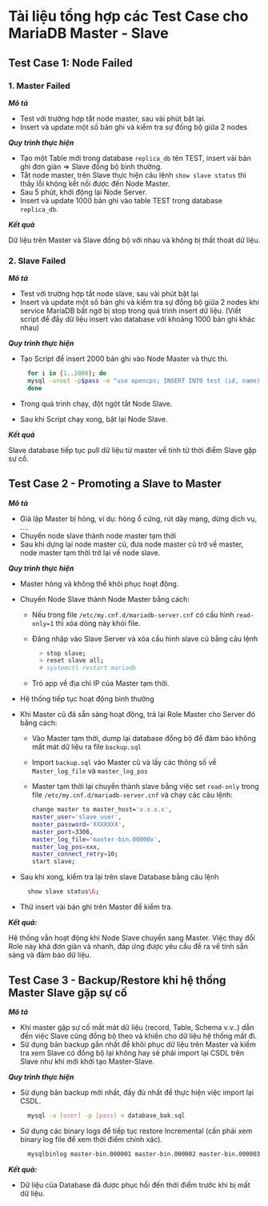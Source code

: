 # Tài liệu tổng hợp các Test Case cho MariaDB Master - Slave  

## Test Case 1: Node Failed

### 1. Master Failed

***Mô tả***

- Test với trường hợp tắt node master, sau vài phút bật lại.
- Insert và update một số bản ghi và kiểm tra sự đồng bộ giữa 2 nodes

***Quy trình thực hiện***

- Tạo một Table mới trong database `replica_db` tên TEST, insert vài bản ghi đơn giản => Slave đồng bộ bình thường.
- Tắt node master, trên Slave thực hiện câu lệnh `show slave status` thì thấy lỗi không kết nối được đến Node Master.
- Sau 5 phút, khởi động lại Node Server.
- Insert và update 1000 bản ghi vào table TEST trong database `replica_db`.

***Kết quả***

Dữ liệu trên Master và Slave đồng bộ với nhau và không bị thất thoát dữ liệu.

### 2. Slave Failed

***Mô tả***

- Test với trường hợp tắt node slave, sau vài phút bật lại
- Insert và update một số bản ghi và kiểm tra sự đồng bộ giữa 2 nodes khi service MariaDB bất ngờ bị stop trong quá trình insert dữ liệu. (Viết script để đẩy dữ liệu insert vào database với khoảng 1000 bản ghi khác nhau)

***Quy trình thực hiện***

- Tạo Script để insert 2000 bản ghi vào Node Master và thực thi.

  ```sh
    for i in {1..2000}; do
    mysql -uroot -p$pass -e "use opencps; INSERT INTO test (id, name) VALUES ($i, 'test');"
    done
  ```

- Trong quá trình chạy, đột ngột tắt Node Slave.
- Sau khi Script chạy xong, bật lại Node Slave.

***Kết quả***

Slave database tiếp tục pull dữ liệu từ master về tính từ thời điểm Slave gặp sự cố.

## Test Case 2 - Promoting a Slave to Master

***Mô tả***

- Giả lập Master bị hỏng, ví dụ: hỏng ổ cứng, rút dây mạng, dừng dịch vụ, ....
- Chuyển node slave thành node master tạm thời
- Sau khi dựng lại node master cũ, đưa node master cũ trở về master, node master tạm thời trở lại về node slave.  

***Quy trình thực hiện***

- Master hỏng và không thể khôi phục hoạt động.
- Chuyển Node Slave thành Node Master bằng cách:

  - Nếu trong file `/etc/my.cnf.d/mariadb-server.cnf` có cấu hình `read-only=1` thì xóa dòng này khỏi file.
  - Đăng nhập vào Slave Server và xóa cấu hình slave cũ bằng câu lệnh
   
    ```sh
      > stop slave;
      > reset slave all;
      # systemctl restart mariadb
    ```

  - Trỏ app về địa chỉ IP của Master tạm thời.
- Hệ thống tiếp tục hoạt động bình thường
- Khi Master cũ đã sẵn sàng hoạt động, trả lại Role Master cho Server đó bằng cách:
  - Vào Master tạm thời, dump lại database đồng bộ để đảm bảo không mất mát dữ liệu ra file `backup.sql`
  - Import `backup.sql` vào Master cũ và lấy các thông số về `Master_log_file` và `master_log_pos`
  - Master tạm thời lại chuyển thành slave bằng việc set `read-only` trong file `/etc/my.cnf.d/mariadb-server.cnf` và chạy các câu lệnh:

    ```sh
    change master to master_host='x.x.x.x',
    master_user='slave_user',
    master_password='XXXXXXX',
    master_port=3306,
    master_log_file='master-bin.00000x',
    master_log_pos=xxx,
    master_connect_retry=10;
    start slave;
    ```

- Sau khi xong, kiểm tra lại trên slave Database bằng câu lệnh

  ```sh
    show slave status\G;
  ```
- Thử insert vài bản ghi trên Master để kiểm tra.

***Kết quả:***

Hệ thống vẫn hoạt động khi Node Slave chuyển sang Master. Việc thay đổi Role này khá đơn giản và nhanh, đáp ứng được yêu cầu đề ra về tính sẵn sàng và đảm bảo dữ liệu. 

## Test Case 3 - Backup/Restore khi hệ thống Master Slave gặp sự cố 

***Mô tả***

- Khi master gặp sự cố mất mát dữ liệu (record, Table, Schema v.v..) dẫn đến việc Slave cũng đồng bộ theo và khiến cho dữ liệu hệ thống mất đi.
- Sử dụng bản backup gần nhất để khôi phục dữ liệu trên Master và kiểm tra xem Slave có đồng bộ lại không hay sẽ phải import lại CSDL trên Slave như khi mới khởi tạo Master-Slave.

***Quy trình thực hiện***

- Sử dụng bản backup mới nhất, đầy đủ nhất để thực hiện việc import lại CSDL.

  ```sh
    mysql -u [user] -p [pass] < database_bak.sql
  ```
- Sử dụng các binary logs để tiếp tục restore Incremental (cần phải xem binary log file để xem thời điểm chính xác).

  ```sh
    mysqlbinlog master-bin.000001 master-bin.000002 master-bin.000003 | mysql -u [user] -p [pass]
  ```

***Kết quả:***

- Dữ liệu của Database đã được phục hồi đến thời điểm trước khi bị mất dữ liệu.